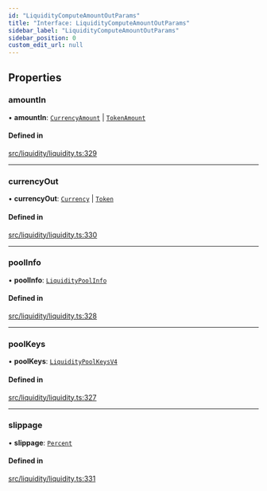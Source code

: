 ```yaml
---
id: "LiquidityComputeAmountOutParams"
title: "Interface: LiquidityComputeAmountOutParams"
sidebar_label: "LiquidityComputeAmountOutParams"
sidebar_position: 0
custom_edit_url: null
---
```


## Properties

### amountIn

• **amountIn**: [`CurrencyAmount`](../classes/CurrencyAmount.md) \| [`TokenAmount`](../classes/TokenAmount.md)

#### Defined in

[src/liquidity/liquidity.ts:329](https://github.com/alpha-defi/raydium-sdk/blob/108ded9/src/liquidity/liquidity.ts#L329)

___

### currencyOut

• **currencyOut**: [`Currency`](../classes/Currency.md) \| [`Token`](../classes/Token.md)

#### Defined in

[src/liquidity/liquidity.ts:330](https://github.com/alpha-defi/raydium-sdk/blob/108ded9/src/liquidity/liquidity.ts#L330)

___

### poolInfo

• **poolInfo**: [`LiquidityPoolInfo`](LiquidityPoolInfo.md)

#### Defined in

[src/liquidity/liquidity.ts:328](https://github.com/alpha-defi/raydium-sdk/blob/108ded9/src/liquidity/liquidity.ts#L328)

___

### poolKeys

• **poolKeys**: [`LiquidityPoolKeysV4`](../modules.md#liquiditypoolkeysv4)

#### Defined in

[src/liquidity/liquidity.ts:327](https://github.com/alpha-defi/raydium-sdk/blob/108ded9/src/liquidity/liquidity.ts#L327)

___

### slippage

• **slippage**: [`Percent`](../classes/Percent.md)

#### Defined in

[src/liquidity/liquidity.ts:331](https://github.com/alpha-defi/raydium-sdk/blob/108ded9/src/liquidity/liquidity.ts#L331)
